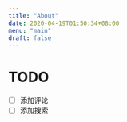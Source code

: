 ```yaml
---
title: "About"
date: 2020-04-19T01:50:34+08:00
menu: "main"
draft: false
---
```


# TODO

- [ ] 添加评论
- [ ] 添加搜索
